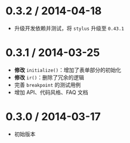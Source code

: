 
0.3.2 / 2014-04-18
==================

 * 升级开发依赖并测试，将 `stylus` 升级至 `0.43.1`

0.3.1 / 2014-03-25
==================

 * **修改** `initialize()`：增加了表单部分的初始化
 * **修改** `ir()`：删除了冗余的逻辑
 * 完善 `breakpoint` 的测试用例
 * 增加 API、代码风格、FAQ 文档

0.3.0 / 2014-03-17
==================

* 初始版本
